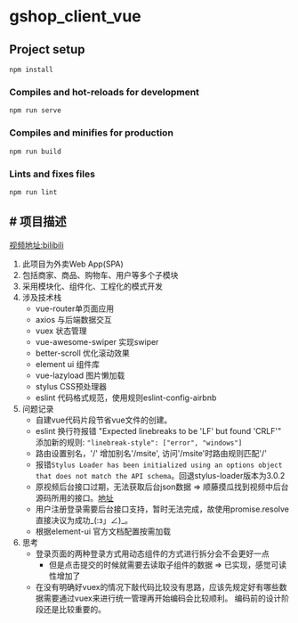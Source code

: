 # gshop_client_vue

## Project setup

```npm install```

### Compiles and hot-reloads for development

```npm run serve```

### Compiles and minifies for production

```npm run build```

### Lints and fixes files

```npm run lint```

## # 项目描述

[视频地址:bilibili](https://www.bilibili.com/video/BV1Lp411d7w4)

1. 此项目为外卖Web App(SPA)
2. 包括商家、商品、购物车、用户等多个子模块
3. 采用模块化、组件化、工程化的模式开发
4. 涉及技术栈
     - vue-router单页面应用
     - axios 与后端数据交互
     - vuex 状态管理
     - vue-awesome-swiper 实现swiper
     - better-scroll 优化滚动效果
     - element ui 组件库
     - vue-lazyload 图片懒加载
     - stylus CSS预处理器
     - eslint 代码格式规范，使用规则eslint-config-airbnb
5. 问题记录
    - 自建vue代码片段节省vue文件的创建。
    - eslint 换行符报错 "Expected linebreaks to be 'LF' but found 'CRLF'"
    添加新的规则:
    ```"linebreak-style": ["error", "windows"]```
    - 路由设置别名，'/' 增加别名'/msite', 访问'/msite'时路由规则匹配'/'
    - 报错```Stylus Loader has been initialized using an options object that does not match the API schema```。回退stylus-loader版本为3.0.2
    - 原视频后台接口过期，无法获取后台json数据 => 顺藤摸瓜找到视频中后台源码所用的接口。[地址](https://github.com/bailicangdu/node-elm)
    - 用户注册登录需要后台接口支持，暂时无法完成，故使用promise.resolve直接决议为成功_(:з」∠)_。
    - 根据element-ui 官方文档配置按需加载
6. 思考
    - 登录页面的两种登录方式用动态组件的方式进行拆分会不会更好一点
      - 但是点击提交的时候就需要去读取子组件的数据 => 已实现，感觉可读性增加了
    - 在没有明确好vuex的情况下敲代码比较没有思路，应该先规定好有哪些数据需要通过vuex来进行统一管理再开始编码会比较顺利。 编码前的设计阶段还是比较重要的。
